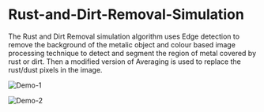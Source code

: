 # Rust-and-Dirt-Removal-Simulation


The Rust and Dirt Removal simulation algorithm uses Edge detection to remove the background of the metalic object and  colour based image processing technique to detect and segment the region of metal covered by rust or dirt. Then a modified version of Averaging is used to replace the rust/dust pixels in the image.

![Demo-1](https://drive.google.com/uc?export=view&id=1Uo6R9fOS-sKhNuCJR7PisIhwlg3qLSj7)

![Demo-2](https://drive.google.com/uc?export=view&id=1RBRfqCPMWw0BkrR3izIacKBoMKC-ACTq)
